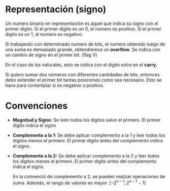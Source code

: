 # Representación (signo)

Un numero binario en representación es aquel que indica su signo con el primer digito. Si el primer digito es un $0$, el numero es positivo. Si el primer digito es un $1$, el numero es negativo.

Si trabajando con determinado numero de bits, el numero obtenido luego de una suma es demasiado grande, obtendremos un **overflow**. Se indica con un cambio de signo en el primer bit. (flag V)

En el caso de los naturales, esto se indica con el digito extra en el **carry.**

Si quiero sumar dos números con diferentes cantidades de bits, entonces debo extender el primer bit tantas posiciones como sea necesario. Esto se hace para contemplar si es negativo o positivo.

# Convenciones

- **Magnitud y Signo:** Se leen todos los dígitos salvo el primero. El primer digito indica el signo
- **Complemento a la 1:** Se debe aplicar complemento a la 1 y leer todos los dígitos menos el primero. El primer digito antes del complemento indica el signo.
- **Complemento a la 2:** Se debe aplicar complemento a la 2 y leer todos los dígitos menos el primero. El primer digito antes del complemento indica el signo.
    
    En la convenció de complemento a 2, se pueden realizar operaciones de suma. Además, el rango de valores es mayor. $[-2^{n-1};2^{n-1}-1]$